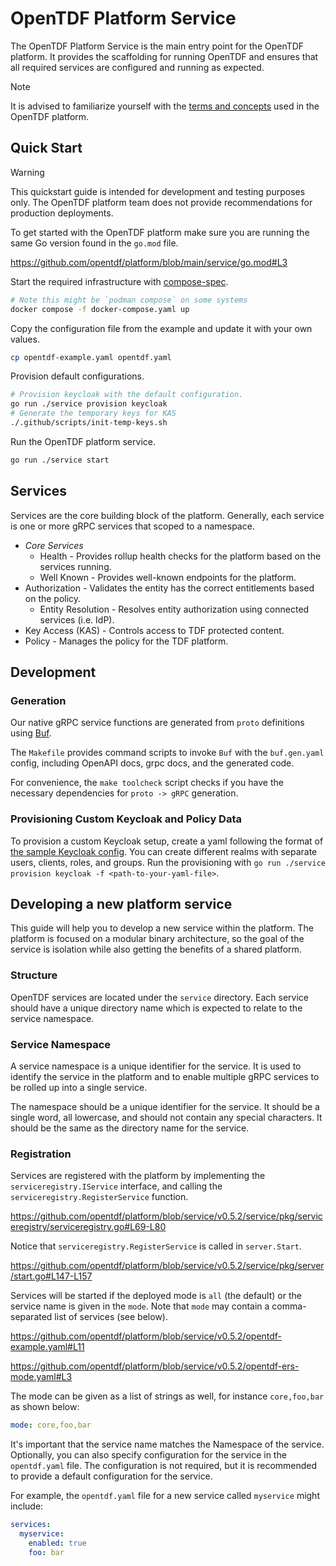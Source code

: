 # OpenTDF Platform Service

The OpenTDF Platform Service is the main entry point for the OpenTDF platform. It provides the scaffolding for running
OpenTDF and ensures that all required services are configured and running as expected.

> [!NOTE]
> It is advised to familiarize yourself with the [terms and concepts](../README.md#terms-and-concepts) used in the
> OpenTDF platform.

## Quick Start

> [!WARNING]
> This quickstart guide is intended for development and testing purposes only. The OpenTDF platform team does not
> provide recommendations for production deployments.

To get started with the OpenTDF platform make sure you are running the same Go version found in the `go.mod` file.

<!-- markdownlint-disable MD034 github embedded sourcecode -->
https://github.com/opentdf/platform/blob/main/service/go.mod#L3

Start the required infrastructure with [compose-spec](https://compose-spec.io).

```sh
# Note this might be `podman compose` on some systems
docker compose -f docker-compose.yaml up
```

Copy the configuration file from the example and update it with your own values.

```sh
cp opentdf-example.yaml opentdf.yaml
```

Provision default configurations.

```sh
# Provision keycloak with the default configuration.
go run ./service provision keycloak
# Generate the temporary keys for KAS
./.github/scripts/init-temp-keys.sh
```

Run the OpenTDF platform service.

```sh
go run ./service start
```

## Services

Services are the core building block of the platform. Generally, each service is one or more gRPC services that scoped
to a namespace.

- *Core Services*
  - Health - Provides rollup health checks for the platform based on the services running.
  - Well Known - Provides well-known endpoints for the platform.
- Authorization - Validates the entity has the correct entitlements based on the policy.
  - Entity Resolution - Resolves entity authorization using connected services (i.e. IdP).
- Key Access (KAS) - Controls access to TDF protected content.
- Policy - Manages the policy for the TDF platform.

## Development

### Generation

Our native gRPC service functions are generated from `proto` definitions using [Buf](https://buf.build/docs/introduction).

The `Makefile` provides command scripts to invoke `Buf` with the `buf.gen.yaml` config, including OpenAPI docs, grpc docs, and the
generated code.

For convenience, the `make toolcheck` script checks if you have the necessary dependencies for `proto -> gRPC` generation.

### Provisioning Custom Keycloak and Policy Data

To provision a custom Keycloak setup, create a yaml following the format of [the sample Keycloak config](service/cmd/keycloak_data.yaml). You can create different realms with separate users, clients, roles, and groups. Run the provisioning with `go run ./service provision keycloak -f <path-to-your-yaml-file>`.

## Developing a new platform service

This guide will help you to develop a new service within the platform. The platform is focused on a modular binary
architecture, so the goal of the service is isolation while also getting the benefits of a shared platform.

### Structure

OpenTDF services are located under the `service` directory. Each service should have a unique directory name which is
expected to relate to the service namespace.

### Service Namespace

A service namespace is a unique identifier for the service. It is used to identify the service in the platform and to
enable multiple gRPC services to be rolled up into a single service.

The namespace should be a unique identifier for the service. It should be a single word, all lowercase, and should not
contain any special characters. It should be the same as the directory name for the service.

### Registration

Services are registered with the platform by implementing the `serviceregistry.IService` interface, and
calling the `serviceregistry.RegisterService` function.

<!-- markdownlint-disable MD034 github embedded sourcecode -->
https://github.com/opentdf/platform/blob/service/v0.5.2/service/pkg/serviceregistry/serviceregistry.go#L69-L80

Notice that `serviceregistry.RegisterService` is called in `server.Start`.

<!-- markdownlint-disable MD034 github embedded sourcecode -->
https://github.com/opentdf/platform/blob/service/v0.5.2/service/pkg/server/start.go#L147-L157

Services will be started if the deployed mode is `all` (the default) or the service name is given
in the `mode`.  Note that `mode` may contain a comma-separated list of services (see below).

<!-- markdownlint-disable MD034 github embedded sourcecode -->
https://github.com/opentdf/platform/blob/service/v0.5.2/opentdf-example.yaml#L11

<!-- markdownlint-disable MD034 github embedded sourcecode -->
https://github.com/opentdf/platform/blob/service/v0.5.2/opentdf-ers-mode.yaml#L3

The mode can be given as a list of strings as well, for instance `core,foo,bar` as 
shown below:

```yaml
mode: core,foo,bar
```

It's important that the service name matches the Namespace of the service.  Optionally, you can
also specify configuration for the service in the `opentdf.yaml` file.  The configuration
is not required, but it is recommended to provide a default configuration for the service.

For example, the `opentdf.yaml` file for a new service called `myservice` might include:

```yaml
services:
  myservice:
    enabled: true
    foo: bar
```